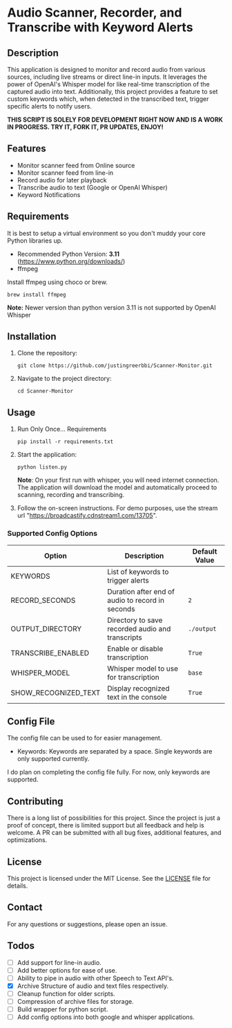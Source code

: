 # Audio Scanner, Recorder, and Transcribe with Keyword Alerts

## Description

This application is designed to monitor and record audio from various sources, including live streams or direct line-in inputs. It leverages the power of OpenAI's Whisper model for like real-time transcription of the captured audio into text. Additionally, this project provides a feature to set custom keywords which, when detected in the transcribed text, trigger specific alerts to notify users.

**THIS SCRIPT IS SOLELY FOR DEVELOPMENT RIGHT NOW AND IS A WORK IN PROGRESS. TRY IT, FORK IT, PR UPDATES, ENJOY!**

## Features

-   Monitor scanner feed from Online source
-   Monitor scanner feed from line-in
-   Record audio for later playback
-   Transcribe audio to text (Google or OpenAI Whisper)
-   Keyword Notifications

## Requirements

It is best to setup a virtual environment so you don't muddy your core Python libraries up.

-   Recommended Python Version: **3.11** (https://www.python.org/downloads/)
-   ffmpeg

Install ffmpeg using choco or brew.

```
brew install ffmpeg
```

**Note:** Newer version than python version 3.11 is not supported by OpenAI Whisper

## Installation

1. Clone the repository:
    ```
    git clone https://github.com/justingreerbbi/Scanner-Monitor.git
    ```
2. Navigate to the project directory:

    ```
    cd Scanner-Monitor
    ```

## Usage

1. Run Only Once... Requirements

    ```
    pip install -r requirements.txt
    ```

2. Start the application:

    ```
    python listen.py
    ```

    **Note**: On your first run with whisper, you will need internet connection. The application will download the model and automatically proceed to scanning, recording and transcribing.

3. Follow the on-screen instructions. For demo purposes, use the stream url "https://broadcastify.cdnstream1.com/13705".

### Supported Config Options

| Option                | Description                                      | Default Value          |
|-----------------------|--------------------------------------------------|------------------------|
| KEYWORDS              | List of keywords to trigger alerts               |                        |
| RECORD_SECONDS        | Duration after end of audio to record in seconds | `2`                    |
| OUTPUT_DIRECTORY      | Directory to save recorded audio and transcripts | `./output`             |
| TRANSCRIBE_ENABLED    | Enable or disable transcription                  | `True`                 |
| WHISPER_MODEL         | Whisper model to use for transcription           | `base`                 |
| SHOW_RECOGNIZED_TEXT  | Display recognized text in the console           | `True`                 |

## Config File

The config file can be used to for easier management.

-   Keywords: Keywords are separated by a space. Single keywords are only supported currently.

I do plan on completing the config file fully. For now, only keywords are supported.

## Contributing

There is a long list of possibilities for this project. Since the project is just a proof of concept, there is limited support but all feedback and help is welcome. A PR can be submitted with all bug fixes, additional features, and optimizations.

## License

This project is licensed under the MIT License. See the [LICENSE](LICENSE) file for details.

## Contact

For any questions or suggestions, please open an issue.

## Todos

- [ ] Add support for line-in audio.
- [ ] Add better options for ease of use.
- [ ] Ability to pipe in audio with other Speech to Text API's.
- [x] Archive Structure of audio and text files respectively.
- [ ] Cleanup function for older scripts.
- [ ] Compression of archive files for storage.
- [ ] Build wrapper for python script.
- [ ] Add config options into both google and whisper applications.
